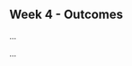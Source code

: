 <link rel="stylesheet" href="{{baseUrl}}/css/main.css">
<link rel="stylesheet" href="{{baseUrl}}/css/schedule.css">

<div class="website-content">

## Week 4 - Outcomes

<div id="main">

<!-- ==================================================================================================== -->

<include src="outcome-pr.md" />

<!-- ==================================================================================================== -->

<include src="outcome-class.md" />

<!-- ==================================================================================================== -->

<include src="outcome-classStructure.md" />

<!-- ==================================================================================================== -->

<include src="outcome-exceptionHandling.md" />

<!-- ==================================================================================================== -->

<include src="outcome-objectDiagram.md" />

<!-- ==================================================================================================== -->

<include src="outcome-model.md" />

<!-- ==================================================================================================== -->

<panel type="info" header=":trophy: Can explain the abstraction aspect of OOP :star::star::star:" expandable>
  <include src="../../book/oopDesign/objects/abstraction/full.md" />
  <panel header=":trophy: Evidence" expanded>

...

  </panel>
</panel>

<!-- ==================================================================================================== -->

<panel type="info" header=":trophy: Can explain the encapsulation aspect of OOP :star::star::star:" expandable>
  <include src="../../book/oopDesign/objects/encapsulation/full.md" />
  <panel header=":trophy: Evidence" expanded>

...

  </panel>
</panel>

<!-- ==================================================================================================== -->

<include src="outcome-enumeration.md" />

<!-- ==================================================================================================== -->

</div>
</div>
